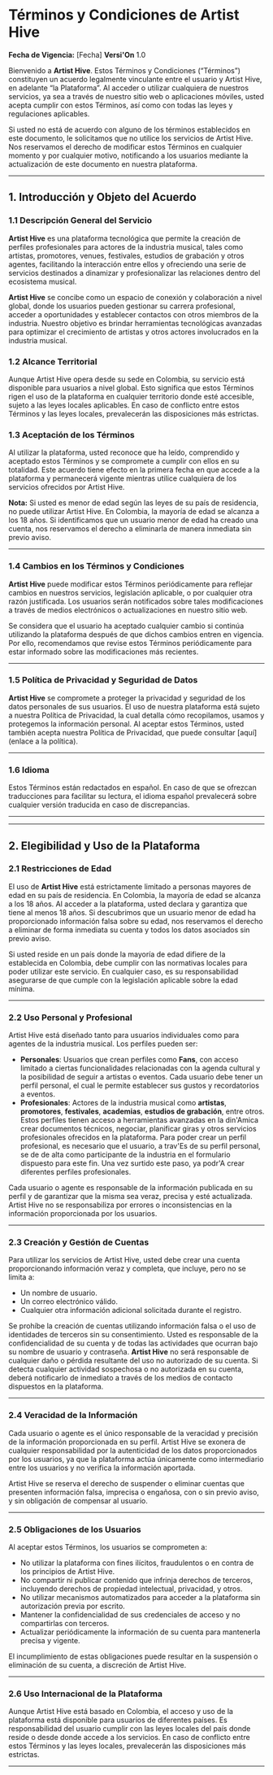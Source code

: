 # Términos y Condiciones de Artist Hive

**Fecha de Vigencia:** [Fecha]
**Versi'On** 1.0

Bienvenido a **Artist Hive**. Estos Términos y Condiciones (“Términos”) constituyen un acuerdo legalmente vinculante entre el usuario y Artist Hive, en adelante “la Plataforma”. Al acceder o utilizar cualquiera de nuestros servicios, ya sea a través de nuestro sitio web o aplicaciones móviles, usted acepta cumplir con estos Términos, así como con todas las leyes y regulaciones aplicables.

Si usted no está de acuerdo con alguno de los términos establecidos en este documento, le solicitamos que no utilice los servicios de Artist Hive. Nos reservamos el derecho de modificar estos Términos en cualquier momento y por cualquier motivo, notificando a los usuarios mediante la actualización de este documento en nuestra plataforma.

---

## 1. Introducción y Objeto del Acuerdo

### 1.1 Descripción General del Servicio

**Artist Hive** es una plataforma tecnológica que permite la creación de perfiles profesionales para actores de la industria musical, tales como artistas, promotores, venues, festivales, estudios de grabación y otros agentes, facilitando la interacción entre ellos y ofreciendo una serie de servicios destinados a dinamizar y profesionalizar las relaciones dentro del ecosistema musical.

**Artist Hive** se concibe como un espacio de conexión y colaboración a nivel global, donde los usuarios pueden gestionar su carrera profesional, acceder a oportunidades y establecer contactos con otros miembros de la industria. Nuestro objetivo es brindar herramientas tecnológicas avanzadas para optimizar el crecimiento de artistas y otros actores involucrados en la industria musical.

### 1.2 Alcance Territorial

Aunque Artist Hive opera desde su sede en Colombia, su servicio está disponible para usuarios a nivel global. Esto significa que estos Términos rigen el uso de la plataforma en cualquier territorio donde esté accesible, sujeto a las leyes locales aplicables. En caso de conflicto entre estos Términos y las leyes locales, prevalecerán las disposiciones más estrictas.

### 1.3 Aceptación de los Términos

Al utilizar la plataforma, usted reconoce que ha leído, comprendido y aceptado estos Términos y se compromete a cumplir con ellos en su totalidad. Este acuerdo tiene efecto en la primera fecha en que accede a la plataforma y permanecerá vigente mientras utilice cualquiera de los servicios ofrecidos por Artist Hive.

**Nota:** Si usted es menor de edad según las leyes de su país de residencia, no puede utilizar Artist Hive. En Colombia, la mayoría de edad se alcanza a los 18 años. Si identificamos que un usuario menor de edad ha creado una cuenta, nos reservamos el derecho a eliminarla de manera inmediata sin previo aviso.

---

### 1.4 Cambios en los Términos y Condiciones

**Artist Hive** puede modificar estos Términos periódicamente para reflejar cambios en nuestros servicios, legislación aplicable, o por cualquier otra razón justificada. Los usuarios serán notificados sobre tales modificaciones a través de medios electrónicos o actualizaciones en nuestro sitio web.

Se considera que el usuario ha aceptado cualquier cambio si continúa utilizando la plataforma después de que dichos cambios entren en vigencia. Por ello, recomendamos que revise estos Términos periódicamente para estar informado sobre las modificaciones más recientes.

---

### 1.5 Política de Privacidad y Seguridad de Datos

**Artist Hive** se compromete a proteger la privacidad y seguridad de los datos personales de sus usuarios. El uso de nuestra plataforma está sujeto a nuestra Política de Privacidad, la cual detalla cómo recopilamos, usamos y protegemos la información personal. Al aceptar estos Términos, usted también acepta nuestra Política de Privacidad, que puede consultar [aquí] (enlace a la política).

---

### 1.6 Idioma

Estos Términos están redactados en español. En caso de que se ofrezcan traducciones para facilitar su lectura, el idioma español prevalecerá sobre cualquier versión traducida en caso de discrepancias.

---

---

## 2. Elegibilidad y Uso de la Plataforma

### 2.1 Restricciones de Edad

El uso de **Artist Hive** está estrictamente limitado a personas mayores de edad en su país de residencia. En Colombia, la mayoría de edad se alcanza a los 18 años. Al acceder a la plataforma, usted declara y garantiza que tiene al menos 18 años. Si descubrimos que un usuario menor de edad ha proporcionado información falsa sobre su edad, nos reservamos el derecho a eliminar de forma inmediata su cuenta y todos los datos asociados sin previo aviso.

Si usted reside en un país donde la mayoría de edad difiere de la establecida en Colombia, debe cumplir con las normativas locales para poder utilizar este servicio. En cualquier caso, es su responsabilidad asegurarse de que cumple con la legislación aplicable sobre la edad mínima.

---

### 2.2 Uso Personal y Profesional

Artist Hive está diseñado tanto para usuarios individuales como para agentes de la industria musical. Los perfiles pueden ser:

- **Personales**: Usuarios que crean perfiles como **Fans**, con acceso limitado a ciertas funcionalidades relacionadas con la agenda cultural y la posibilidad de seguir a artistas o eventos. Cada usuario debe tener un perfil personal, el cual le permite establecer sus gustos y recordatorios a eventos.
- **Profesionales**: Actores de la industria musical como **artistas**, **promotores**, **festivales**, **academias**, **estudios de grabación**, entre otros. Estos perfiles tienen acceso a herramientas avanzadas en la din'Amica crear documentos técnicos, negociar, planificar giras y otros servicios profesionales ofrecidos en la plataforma. Para poder crear un perfil profesional, es necesario que el usuario, a trav'Es de su perfil personal, se de de alta como participante de la industria en el formulario dispuesto para este fin. Una vez surtido este paso, ya podr'A crear diferentes perfiles profesionales.

Cada usuario o agente es responsable de la información publicada en su perfil y de garantizar que la misma sea veraz, precisa y esté actualizada. Artist Hive no se responsabiliza por errores o inconsistencias en la información proporcionada por los usuarios.

---

### 2.3 Creación y Gestión de Cuentas

Para utilizar los servicios de Artist Hive, usted debe crear una cuenta proporcionando información veraz y completa, que incluye, pero no se limita a:

- Un nombre de usuario.
- Un correo electrónico válido.
- Cualquier otra información adicional solicitada durante el registro.

Se prohíbe la creación de cuentas utilizando información falsa o el uso de identidades de terceros sin su consentimiento. Usted es responsable de la confidencialidad de su cuenta y de todas las actividades que ocurran bajo su nombre de usuario y contraseña. **Artist Hive** no será responsable de cualquier daño o pérdida resultante del uso no autorizado de su cuenta. Si detecta cualquier actividad sospechosa o no autorizada en su cuenta, deberá notificarlo de inmediato a través de los medios de contacto dispuestos en la plataforma.

---

### 2.4 Veracidad de la Información

Cada usuario o agente es el único responsable de la veracidad y precisión de la información proporcionada en su perfil. Artist Hive se exonera de cualquier responsabilidad por la autenticidad de los datos proporcionados por los usuarios, ya que la plataforma actúa únicamente como intermediario entre los usuarios y no verifica la información aportada.

Artist Hive se reserva el derecho de suspender o eliminar cuentas que presenten información falsa, imprecisa o engañosa, con o sin previo aviso, y sin obligación de compensar al usuario.

---

### 2.5 Obligaciones de los Usuarios

Al aceptar estos Términos, los usuarios se comprometen a:

- No utilizar la plataforma con fines ilícitos, fraudulentos o en contra de los principios de Artist Hive.
- No compartir ni publicar contenido que infrinja derechos de terceros, incluyendo derechos de propiedad intelectual, privacidad, y otros.
- No utilizar mecanismos automatizados para acceder a la plataforma sin autorización previa por escrito.
- Mantener la confidencialidad de sus credenciales de acceso y no compartirlas con terceros.
- Actualizar periódicamente la información de su cuenta para mantenerla precisa y vigente.

El incumplimiento de estas obligaciones puede resultar en la suspensión o eliminación de su cuenta, a discreción de Artist Hive.

---

### 2.6 Uso Internacional de la Plataforma

Aunque Artist Hive está basado en Colombia, el acceso y uso de la plataforma está disponible para usuarios de diferentes países. Es responsabilidad del usuario cumplir con las leyes locales del país donde reside o desde donde accede a los servicios. En caso de conflicto entre estos Términos y las leyes locales, prevalecerán las disposiciones más estrictas.

---
